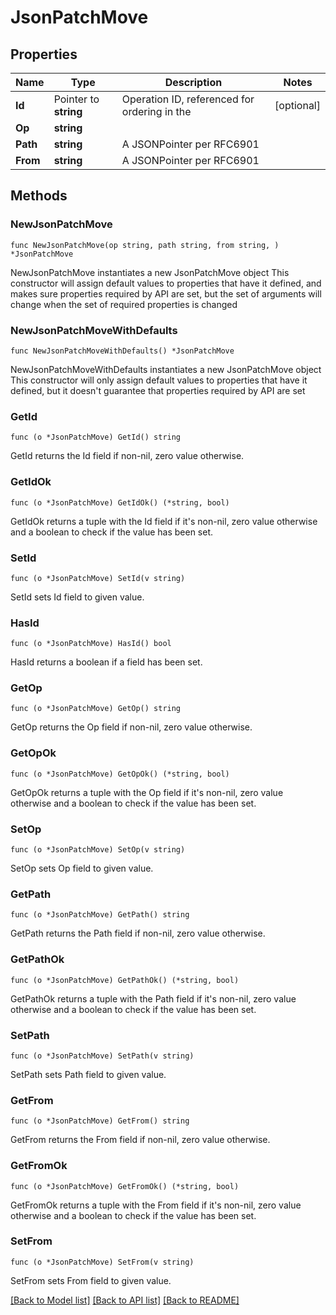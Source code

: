 # JsonPatchMove

## Properties

Name | Type | Description | Notes
------------ | ------------- | ------------- | -------------
**Id** | Pointer to **string** | Operation ID, referenced for ordering in the | [optional] 
**Op** | **string** |  | 
**Path** | **string** | A JSONPointer per RFC6901 | 
**From** | **string** | A JSONPointer per RFC6901 | 

## Methods

### NewJsonPatchMove

`func NewJsonPatchMove(op string, path string, from string, ) *JsonPatchMove`

NewJsonPatchMove instantiates a new JsonPatchMove object
This constructor will assign default values to properties that have it defined,
and makes sure properties required by API are set, but the set of arguments
will change when the set of required properties is changed

### NewJsonPatchMoveWithDefaults

`func NewJsonPatchMoveWithDefaults() *JsonPatchMove`

NewJsonPatchMoveWithDefaults instantiates a new JsonPatchMove object
This constructor will only assign default values to properties that have it defined,
but it doesn't guarantee that properties required by API are set

### GetId

`func (o *JsonPatchMove) GetId() string`

GetId returns the Id field if non-nil, zero value otherwise.

### GetIdOk

`func (o *JsonPatchMove) GetIdOk() (*string, bool)`

GetIdOk returns a tuple with the Id field if it's non-nil, zero value otherwise
and a boolean to check if the value has been set.

### SetId

`func (o *JsonPatchMove) SetId(v string)`

SetId sets Id field to given value.

### HasId

`func (o *JsonPatchMove) HasId() bool`

HasId returns a boolean if a field has been set.

### GetOp

`func (o *JsonPatchMove) GetOp() string`

GetOp returns the Op field if non-nil, zero value otherwise.

### GetOpOk

`func (o *JsonPatchMove) GetOpOk() (*string, bool)`

GetOpOk returns a tuple with the Op field if it's non-nil, zero value otherwise
and a boolean to check if the value has been set.

### SetOp

`func (o *JsonPatchMove) SetOp(v string)`

SetOp sets Op field to given value.


### GetPath

`func (o *JsonPatchMove) GetPath() string`

GetPath returns the Path field if non-nil, zero value otherwise.

### GetPathOk

`func (o *JsonPatchMove) GetPathOk() (*string, bool)`

GetPathOk returns a tuple with the Path field if it's non-nil, zero value otherwise
and a boolean to check if the value has been set.

### SetPath

`func (o *JsonPatchMove) SetPath(v string)`

SetPath sets Path field to given value.


### GetFrom

`func (o *JsonPatchMove) GetFrom() string`

GetFrom returns the From field if non-nil, zero value otherwise.

### GetFromOk

`func (o *JsonPatchMove) GetFromOk() (*string, bool)`

GetFromOk returns a tuple with the From field if it's non-nil, zero value otherwise
and a boolean to check if the value has been set.

### SetFrom

`func (o *JsonPatchMove) SetFrom(v string)`

SetFrom sets From field to given value.



[[Back to Model list]](../README.md#documentation-for-models) [[Back to API list]](../README.md#documentation-for-api-endpoints) [[Back to README]](../README.md)


